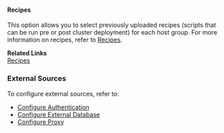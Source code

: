 
#### Recipes

This option allows you to select previously uploaded recipes (scripts that can be run pre or post cluster deployment) for each host group. For more information on recipes, refer to [Recipes](recipes.md). 

**Related Links**      
[Recipes](recipes.md) 

### External Sources 

To configure external sources, refer to:

* [Configure Authentication](external-ldap.md)    
* [Configure External Database](external-db.md)  
* [Configure Proxy](external-proxy.md)  

